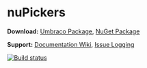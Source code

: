 nuPickers
============

__Download:__ [Umbraco Package](http://our.umbraco.org/projects/backoffice-extensions/nupickers), [NuGet Package](https://www.nuget.org/packages/nuPickers)

__Support:__ [Documentation Wiki](https://github.com/uComponents/nuPickers/wiki), [Issue Logging](https://github.com/uComponents/nuPickers/issues)

[![Build status](https://ci.appveyor.com/api/projects/status/01beyymdft49vltm/branch/master)](https://ci.appveyor.com/project/JeavonLeopold/nupickers/branch/master)
